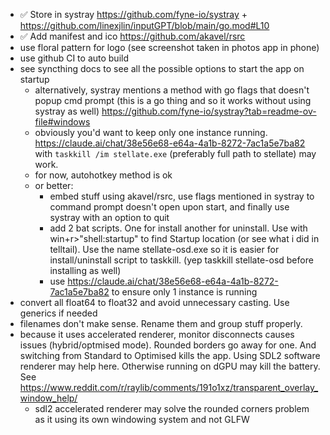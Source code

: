 - ✅ Store in systray https://github.com/fyne-io/systray + https://github.com/linexjlin/inputGPT/blob/main/go.mod#L10 
- ✅ Add manifest and ico https://github.com/akavel/rsrc
- use floral pattern for logo (see screenshot taken in photos app in phone)
- use github CI to auto build
- see syncthing docs to see all the possible options to start the app on startup
  - alternatively, systray mentions a method with go flags that doesn't popup cmd prompt (this is a go thing and so it works without using systray as well) https://github.com/fyne-io/systray?tab=readme-ov-file#windows
  - obviously you'd want to keep only one instance running. https://claude.ai/chat/38e56e68-e64a-4a1b-8272-7ac1a5e7ba82 with `taskkill /im stellate.exe` (preferably full path to stellate) may work.
  - for now, autohotkey method is ok 
  - or better:
    - embed stuff using akavel/rsrc, use flags mentioned in systray to command prompt doesn't open upon start, and finally use systray with an option to quit
    - add 2 bat scripts. One for install another for uninstall. Use with win+r>"shell:startup" to find Startup location (or see what i did in telltail). Use the name stellate-osd.exe so it is easier for install/uninstall script to taskkill. (yep taskkill stellate-osd before installing as well)
    - use https://claude.ai/chat/38e56e68-e64a-4a1b-8272-7ac1a5e7ba82 to ensure only 1 instance is running
- convert all float64 to float32 and avoid unnecessary casting. Use generics if needed
- filenames don't make sense. Rename them and group stuff properly.
- because it uses accelerated renderer, monitor disconnects causes issues (hybrid/optmised mode). Rounded borders go away for one. And switching from Standard to Optimised kills the app. Using SDL2 software renderer may help here. Otherwise running on dGPU may kill the battery. See https://www.reddit.com/r/raylib/comments/191o1xz/transparent_overlay_window_help/
  - sdl2 accelerated renderer may solve the rounded corners problem as it using its own windowing system and not GLFW